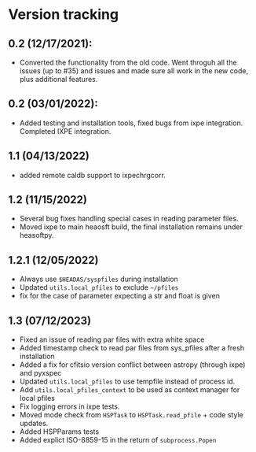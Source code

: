 # Version tracking


## 0.2 (12/17/2021):
- Converted the functionality from the old code. Went throguh all the issues (up to #35) and issues and made sure all work in the new code, plus additional features.

## 0.2 (03/01/2022):
- Added testing and installation tools, fixed bugs from ixpe integration. Completed IXPE integration.

## 1.1 (04/13/2022)
- added remote caldb support to ixpechrgcorr.
  
## 1.2 (11/15/2022)
- Several bug fixes handling special cases in reading parameter files.
- Moved ixpe to main heaosft build, the final installation remains under heasoftpy.

## 1.2.1 (12/05/2022)
- Always use `$HEADAS/syspfiles` during installation
- Updated `utils.local_pfiles` to exclude `~/pfiles`
- fix for the case of parameter expecting a str and float is given

## 1.3 (07/12/2023)
- Fixed an issue of reading par files with extra white space
- Added timestamp check to read par files from sys_pfiles after a fresh installation
- Added a fix for cfitsio version conflict between astropy (through ixpe) and pyxspec
- Updated `utils.local_pfiles` to use tempfile instead of process id.
- Add `utils.local_pfiles_context` to be used as context manager for local pfiles
- Fix logging errors in ixpe tests.
- Moved mode check from `HSPTask` to `HSPTask.read_pfile` + code style updates. 
- Added HSPParams tests
- Added explict ISO-8859-15 in the return of `subprocess.Popen`
